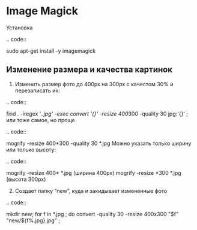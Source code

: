 Image Magick
============

Установка

.. code::

   sudo apt-get install -y imagemagick

Изменение размера и качества картинок
-------------------------------------

1) Изменить размер фото до 400px на 300px с качестом 30% и перезаписать их:

.. code::

   find . -iregex '.*.jpg' -exec convert '{}' -resize 400*300 -quality 30 jpg:'{}' \;
или тоже самое, но проще

.. code::

   mogrify -resize 400*300 -quality 30  *.jpg
Можно указать только ширину или только высоту:

.. code::

   mogrify -resize 400*  *.jpg (ширина 400px)
   mogrify -resize *300   *.jpg (высота 300px)

2) Cоздает папку “new”, куда и закидывает измененные фото

.. code::

   mkdir new; for f in *.jpg ; do convert -quality 30 -resize 400x300 "$f" "new/${f%.jpg}.jpg" ;

